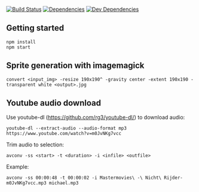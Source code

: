 [![Build Status](https://travis-ci.org/SoundBread/soundbread-nodejs.svg?branch=master)](https://travis-ci.org/SoundBread/soundbread-nodejs)
[![Dependencies](https://david-dm.org/SoundBread/soundbread-nodejs/status.svg)](https://david-dm.org/SoundBread/soundbread-nodejs/)
[![Dev Dependencies](https://david-dm.org/SoundBread/soundbread-nodejs/dev-status.svg)](https://david-dm.org/SoundBread/soundbread-nodejs?type=dev)

## Getting started
```
npm install
npm start
```

## Sprite generation with imagemagick
```
convert <input_img> -resize 190x190^ -gravity center -extent 190x190 -transparent white <output>.jpg
```

## Youtube audio download
Use youtube-dl (https://github.com/rg3/youtube-dl/) to download audio:
```
youtube-dl --extract-audio --audio-format mp3 https://www.youtube.com/watch?v=m0JvNKg7vcc
```

Trim audio to selection:
```
avconv -ss <start> -t <duration> -i <infile> <outfile>
```
Example:
```
avconv -ss 00:00:48 -t 00:00:02 -i Mastermovies\ -\ Nicht\ Rijder-m0JvNKg7vcc.mp3 michael.mp3
```
